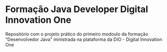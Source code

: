 # Formação Java Developer Digital Innovation One
Repositório com o projeto prático do primeiro modoulo da formação "Desenvolvedor Java" ministrada na plataforma da DIO - Digital Innovation One
